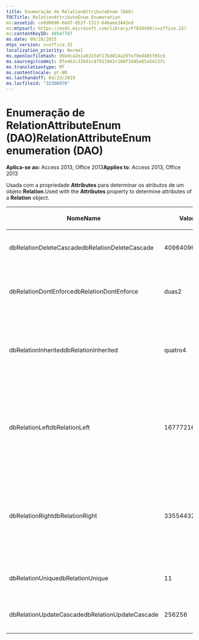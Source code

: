 ```yaml
---
title: Enumeração de RelationAttributeEnum (DAO)
TOCTitle: RelationAttributeEnum Enumeration
ms:assetid: ce8d0696-66d7-052f-1313-64baee3442ed
ms:mtpsurl: https://msdn.microsoft.com/library/Ff834499(v=office.15)
ms:contentKeyID: 48547787
ms.date: 09/18/2015
mtps_version: v=office.15
localization_priority: Normal
ms.openlocfilehash: dbb8ca2e1a63154f17bd814a26fe79ed405765cb
ms.sourcegitcommit: 8fe462c32b91c87911942c188f3445e85a54137c
ms.translationtype: MT
ms.contentlocale: pt-BR
ms.lasthandoff: 04/23/2019
ms.locfileid: "32306976"
---
```

# <a name="relationattributeenum-enumeration-dao"></a><span data-ttu-id="0b5ac-102">Enumeração de RelationAttributeEnum (DAO)</span><span class="sxs-lookup"><span data-stu-id="0b5ac-102">RelationAttributeEnum enumeration (DAO)</span></span>


<span data-ttu-id="0b5ac-103">**Aplica-se ao:** Access 2013, Office 2013</span><span class="sxs-lookup"><span data-stu-id="0b5ac-103">**Applies to**: Access 2013, Office 2013</span></span>

<span data-ttu-id="0b5ac-104">Usada com a propriedade **Attributes** para determinar os atributos de um objeto **Relation**.</span><span class="sxs-lookup"><span data-stu-id="0b5ac-104">Used with the **Attributes** property to determine attributes of a **Relation** object.</span></span>

<table>
<colgroup>
<col style="width: 33%" />
<col style="width: 33%" />
<col style="width: 33%" />
</colgroup>
<thead>
<tr class="header">
<th><p><span data-ttu-id="0b5ac-105">Nome</span><span class="sxs-lookup"><span data-stu-id="0b5ac-105">Name</span></span></p></th>
<th><p><span data-ttu-id="0b5ac-106">Valor</span><span class="sxs-lookup"><span data-stu-id="0b5ac-106">Value</span></span></p></th>
<th><p><span data-ttu-id="0b5ac-107">Descrição</span><span class="sxs-lookup"><span data-stu-id="0b5ac-107">Description</span></span></p></th>
</tr>
</thead>
<tbody>
<tr class="odd">
<td><p><span data-ttu-id="0b5ac-108">dbRelationDeleteCascade</span><span class="sxs-lookup"><span data-stu-id="0b5ac-108">dbRelationDeleteCascade</span></span></p></td>
<td><p><span data-ttu-id="0b5ac-109">4096</span><span class="sxs-lookup"><span data-stu-id="0b5ac-109">4096</span></span></p></td>
<td><p><span data-ttu-id="0b5ac-110">Exclusões em cascata</span><span class="sxs-lookup"><span data-stu-id="0b5ac-110">Deletions cascade</span></span></p></td>
</tr>
<tr class="even">
<td><p><span data-ttu-id="0b5ac-111">dbRelationDontEnforce</span><span class="sxs-lookup"><span data-stu-id="0b5ac-111">dbRelationDontEnforce</span></span></p></td>
<td><p><span data-ttu-id="0b5ac-112">duas</span><span class="sxs-lookup"><span data-stu-id="0b5ac-112">2</span></span></p></td>
<td><p><span data-ttu-id="0b5ac-113">Relação não imposta (nenhuma integridade referencial)</span><span class="sxs-lookup"><span data-stu-id="0b5ac-113">Relationship not enforced (no referential integrity)</span></span></p></td>
</tr>
<tr class="odd">
<td><p><span data-ttu-id="0b5ac-114">dbRelationInherited</span><span class="sxs-lookup"><span data-stu-id="0b5ac-114">dbRelationInherited</span></span></p></td>
<td><p><span data-ttu-id="0b5ac-115">quatro</span><span class="sxs-lookup"><span data-stu-id="0b5ac-115">4</span></span></p></td>
<td><p><span data-ttu-id="0b5ac-116">Existe relação no banco de dados que contém as duas tabelas vinculadas</span><span class="sxs-lookup"><span data-stu-id="0b5ac-116">Relationship exists in the database containing the two linked tables</span></span></p></td>
</tr>
<tr class="even">
<td><p><span data-ttu-id="0b5ac-117">dbRelationLeft</span><span class="sxs-lookup"><span data-stu-id="0b5ac-117">dbRelationLeft</span></span></p></td>
<td><p><span data-ttu-id="0b5ac-118">16777216</span><span class="sxs-lookup"><span data-stu-id="0b5ac-118">16777216</span></span></p></td>
<td><p><span data-ttu-id="0b5ac-p101">Somente no Microsoft Access. No modo Design, exibe LEFT JOIN como o tipo de junção padrão.</span><span class="sxs-lookup"><span data-stu-id="0b5ac-p101">Microsoft Access only. In Design view, display a LEFT JOIN as the default join type.</span></span></p></td>
</tr>
<tr class="odd">
<td><p><span data-ttu-id="0b5ac-121">dbRelationRight</span><span class="sxs-lookup"><span data-stu-id="0b5ac-121">dbRelationRight</span></span></p></td>
<td><p><span data-ttu-id="0b5ac-122">33554432</span><span class="sxs-lookup"><span data-stu-id="0b5ac-122">33554432</span></span></p></td>
<td><p><span data-ttu-id="0b5ac-p102">Somente no Microsoft Access. No modo Design, exibe RIGHT JOIN como o tipo de junção padrão.</span><span class="sxs-lookup"><span data-stu-id="0b5ac-p102">Microsoft Access only. In Design view, display a RIGHT JOIN as the default join type.</span></span></p></td>
</tr>
<tr class="even">
<td><p><span data-ttu-id="0b5ac-125">dbRelationUnique</span><span class="sxs-lookup"><span data-stu-id="0b5ac-125">dbRelationUnique</span></span></p></td>
<td><p><span data-ttu-id="0b5ac-126">1</span><span class="sxs-lookup"><span data-stu-id="0b5ac-126">1</span></span></p></td>
<td><p><span data-ttu-id="0b5ac-127">Relação um-para-um</span><span class="sxs-lookup"><span data-stu-id="0b5ac-127">One-to-one relationship</span></span></p></td>
</tr>
<tr class="odd">
<td><p><span data-ttu-id="0b5ac-128">dbRelationUpdateCascade</span><span class="sxs-lookup"><span data-stu-id="0b5ac-128">dbRelationUpdateCascade</span></span></p></td>
<td><p><span data-ttu-id="0b5ac-129">256</span><span class="sxs-lookup"><span data-stu-id="0b5ac-129">256</span></span></p></td>
<td><p><span data-ttu-id="0b5ac-130">Atualizações em cascata</span><span class="sxs-lookup"><span data-stu-id="0b5ac-130">Updates cascade</span></span></p></td>
</tr>
</tbody>
</table>

